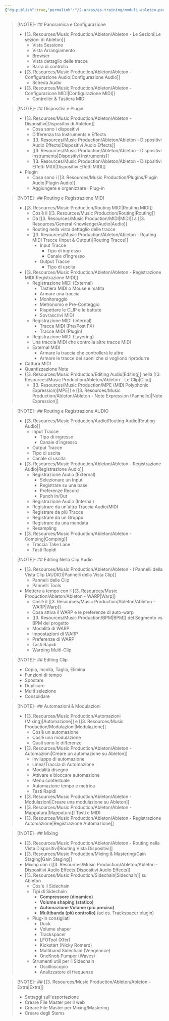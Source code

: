 ```yaml
---
{"dg-publish":true,"permalink":"/2-areas/es-training/moduli-ableton-per-registrazione-callouts/"}
---
```





> [!NOTE]- ## Panoramica e Configurazione
> - [[3. Resources/Music Production/Ableton/Ableton - Le Sezioni\|Le sezioni di Ableton]]
> 	- Vista Sessione  
> 	- Vista Arrangiamento  
> 	- Browser  
> 	- Vista dettaglio delle tracce  
> 	- Barra di controllo  
> - [[3. Resources/Music Production/Ableton/Ableton - Configurazione Audio\|Configurazione Audio]]
> 	- Scheda Audio  
> - [[3. Resources/Music Production/Ableton/Ableton - Configurazione MIDI\|Configurazione MIDI]]
> 	- Controller & Tastiera MIDI

> [!NOTE]- ## Dispositivi e Plugin
> - [[3. Resources/Music Production/Ableton/Ableton - Dispositivi\|Dispositivi di Ableton]]
> 	- Cosa sono i dispositivi  
> 	- Differenza tra Instruments e Effects  
> 	- [[3. Resources/Music Production/Ableton/Ableton - Dispositivi Audio Effects\|Dispositivi Audio Effects]]  
> 	- [[3. Resources/Music Production/Ableton/Ableton - Dispositivi Instruments\|Dispositivi Instruments]]
> 	- [[3. Resources/Music Production/Ableton/Ableton - Dispositivi Effetti MIDI\|Dispositivi Effetti MIDI]]
> - Plugin  
> 	- Cosa sono i [[3. Resources/Music Production/Plugins/Plugin Audio\|Plugin Audio]]  
> 	- Aggiungere e organizzare i Plug-in

> [!NOTE]- ## Routing e Registrazione MIDI
> - [[3. Resources/Music Production/Routing MIDI\|Routing MIDI]]
> 	- Cos’è il [[3. Resources/Music Production/Routing\|Routing]]  
> 	- Da [[3. Resources/Music Production/MIDI\|MIDI]] a [[3. Resources/General Knowledge/Audio\|Audio]]  
> 	- Routing nella vista dettaglio delle tracce  
> 	- [[3. Resources/Music Production/Ableton/Ableton - Routing MIDI Tracce (Input & Output)\|Routing Tracce]]
> 		- Input Tracce  
> 			- Tipo di ingresso   
> 			- Canale d’ingresso  
> 		- Output Tracce  
> 			- Tipo di uscita  
> - [[3. Resources/Music Production/Ableton/Ableton - Registrazione MIDI\|Registrazione MIDI]]
> 	- Registrazione MIDI (External)  
> 		- Tastiera MIDI o Mouse e matita  
> 		- Armare una traccia  
> 		- Monitoraggio  
> 		- Metronomo e Pre-Conteggio  
> 		- Rispettare le CLIP e le battute  
> 		- Sovrascrivi MIDI  
> 	- Registrazione MIDI (Internal)  
> 		- Tracce MIDI (Pre/Post FX)   
> 		- Tracce MIDI (Plugin)  
> 	- Registrazione MIDI (Layering)  
> 	- Una traccia MIDI che controlla altre tracce MIDI  
> 	- External MIDI  
> 		- Armare la traccia che controllerà le altre  
> 		- Armare le tracce dei suoni che si vogliono riprodurre  
> - Cattura MIDI  
> - Quantizzazione Note  
> - [[3. Resources/Music Production/Editing Audio\|Editing]] nella [[3. Resources/Music Production/Ableton/Ableton - Le Clip\|Clip]]
> 	- [[3. Resources/Music Production/MPE (MIDI Polyphonic Expression)\|MPE]] e [[3. Resources/Music Production/Ableton/Ableton - Note Expression (Pannello)\|Note Expression]]

> [!NOTE]- ## Routing e Registrazione AUDIO
> - [[3. Resources/Music Production/Audio/Routing Audio\|Routing Audio]]
> 	- Input Tracce  
> 		- Tipo di ingresso   
> 		- Canale d’ingresso  
> 	- Output Tracce  
> 	- Tipo di uscita  
> 	- Canale di uscita  
> - [[3. Resources/Music Production/Ableton/Ableton - Registrazione Audio\|Registrazione Audio]]
> 	- Registrazione Audio (External)  
> 		- Selezionare un Input  
> 		- Registrare su una base  
> 		- Preferenze Record  
> 		- Punch In/Out  
> 	- Registrazione Audio (Internal)  
> 	- Registrare da un'altra Traccia Audio/MIDI  
> 	- Registrare da più Tracce  
> 	- Registrare da un Gruppo  
> 	- Registrare da una mandata  
> 	- Resampling  
> - [[3. Resources/Music Production/Ableton/Ableton - Comping\|Comping]]  
> 	- Traccia Take Lane  
> 	- Tasti Rapidi

> [!NOTE]- ## Editing Nella Clip Audio
> - [[3. Resources/Music Production/Ableton/Ableton - I Pannelli della Vista Clip (AUDIO)\|Pannelli della Vista Clip]]
> 	- Pannelli delle Clip  
> 	- Pannelli Tools  
> - Mettere a tempo con il [[3. Resources/Music Production/Ableton/Ableton - WARP\|Warp]]  
> 	- Cos’è il [[3. Resources/Music Production/Ableton/Ableton - WARP\|Warp]]  
> 	- Cosa attiva il WARP e le preferenze di auto-warp  
> 	- [[3. Resources/Music Production/BPM\|BPM]] del Segmento vs BPM del progetto  
> 	- Modalità di WARP  
> 	- Impostazioni di WARP  
> 	- Preferenze di WARP  
> 	- Tasti Rapidi  
> 	- Warping Multi-Clip

> [!NOTE]- ## Editing Clip
> - Copia, Incolla, Taglia, Elimina  
> - Funzioni di tempo  
> - Spostare  
> - Duplicare  
> - Multi selezione  
> - Consolidare

> [!NOTE]- ## Automazioni & Modulazioni
> - [[3. Resources/Music Production/Automazioni (Mixing)\|Automazione]] e [[3. Resources/Music Production/Modulazioni\|Modulazione]]  
> 	- Cos’è un automazione  
> 	- Cos’è una modulazione  
> 	- Quali sono le differenze  
> - [[3. Resources/Music Production/Ableton/Ableton - Automazioni\|Creare un automazione su Ableton]]
> 	- Inviluppo di automazione  
> 	- Linea/Traccia di Automazione  
> 	- Modalità disegno  
> 	- Attivare e bloccare automazione  
> 	- Menu contestuale  
> 	- Automazione tempo e metrica  
> 	- Tasti Rapidi  
> - [[3. Resources/Music Production/Ableton/Ableton - Modulazioni\|Creare una modulazione su Ableton]]
> - [[3. Resources/Music Production/Ableton/Ableton - Mappatura\|Mappatura]] Tasti e MIDI  
> - [[3. Resources/Music Production/Ableton/Ableton - Registrazione Automazione\|Registrazione Automazione]]

> [!NOTE]- ## Mixing
> - [[3. Resources/Music Production/Ableton/Ableton - Routing nella Vista Dispositivi\|Routing Vista Dispositivi]]
> - [[3. Resources/Music Production/Mixing & Mastering/Gain Staging\|Gain Staging]]
> - Mixing con i [[3. Resources/Music Production/Ableton/Ableton - Dispositivi Audio Effects\|Dispositivi Audio Effects]]  
> - [[3. Resources/Music Production/Sidechain\|Sidechain]] su Ableton	
> 	- Cos'è il Sidechain
> 	- Tipi di Sidechain
> 		- **Compressore (dinamico)**
> 		- **Volume shaping (statico)**
> 		- **Automazione Volume (più preciso)**
> 		- **Multibanda (più controllo)** (ad es. Trackspacer plugin)
> 	- Plug-in consigliati
> 		- Duck
> 		- Volume shaper
> 		- Trackspacer
> 		- LFOTool (Xfer)
> 		- Kickstart (Nicky Romero)
> 		- Multiband Sidechain (Vengeance)
> 		- OneKnob Pumper (Waves)
> 	- Strumenti utili per il Sidechain
> 		- Oscilloscopio
> 		- Analizzatore di frequenze

> [!NOTE]- ## [[3. Resources/Music Production/Ableton/Ableton - Extra\|Extra]]
> - Settaggi sull'esportazione  
> - Creare File Master per il web  
> - Creare File Master per Mixing/Mastering  
> - Creare degli Stems
> 




